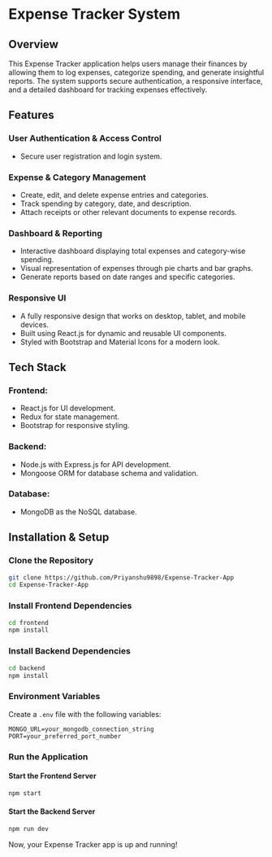 # Expense Tracker System

## Overview
This Expense Tracker application helps users manage their finances by allowing them to log expenses, categorize spending, and generate insightful reports. The system supports secure authentication, a responsive interface, and a detailed dashboard for tracking expenses effectively.

## Features

### User Authentication & Access Control
- Secure user registration and login system.

### Expense & Category Management
- Create, edit, and delete expense entries and categories.
- Track spending by category, date, and description.
- Attach receipts or other relevant documents to expense records.

### Dashboard & Reporting
- Interactive dashboard displaying total expenses and category-wise spending.
- Visual representation of expenses through pie charts and bar graphs.
- Generate reports based on date ranges and specific categories.

### Responsive UI
- A fully responsive design that works on desktop, tablet, and mobile devices.
- Built using React.js for dynamic and reusable UI components.
- Styled with Bootstrap and Material Icons for a modern look.

## Tech Stack

### Frontend:
- React.js for UI development.
- Redux for state management.
- Bootstrap for responsive styling.

### Backend:
- Node.js with Express.js for API development.
- Mongoose ORM for database schema and validation.

### Database:
- MongoDB as the NoSQL database.

## Installation & Setup

### Clone the Repository
```sh
git clone https://github.com/Priyanshu9898/Expense-Tracker-App
cd Expense-Tracker-App
```

### Install Frontend Dependencies
```sh
cd frontend
npm install
```

### Install Backend Dependencies
```sh
cd backend
npm install
```

### Environment Variables
Create a `.env` file with the following variables:
```env
MONGO_URL=your_mongodb_connection_string
PORT=your_preferred_port_number
```

### Run the Application
#### Start the Frontend Server
```sh
npm start
```
#### Start the Backend Server
```sh
npm run dev
```

Now, your Expense Tracker app is up and running!
